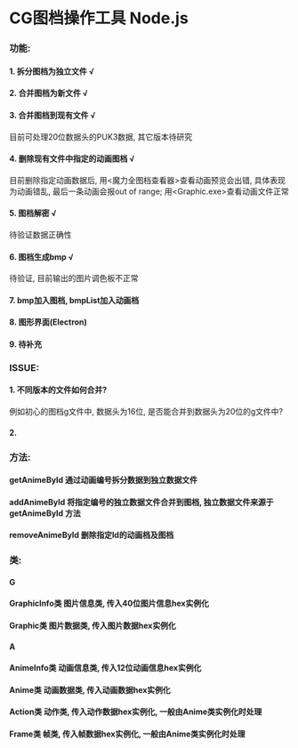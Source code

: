 # CG图档操作工具 Node.js

### 功能:
#### 1. 拆分图档为独立文件 √
#### 2. 合并图档为新文件  √
#### 3. 合并图档到现有文件  √
目前可处理20位数据头的PUK3数据, 其它版本待研究
#### 4. 删除现有文件中指定的动画图档  √
目前删除指定动画数据后, 用<魔力全图档查看器>查看动画预览会出错, 具体表现为动画错乱, 最后一条动画会报out of range;   用<Graphic.exe>查看动画文件正常 
#### 5. 图档解密  √
待验证数据正确性
#### 6. 图档生成bmp  √
待验证, 目前输出的图片调色板不正常
#### 7. bmp加入图档, bmpList加入动画档
#### 8. 图形界面(Electron)
#### 9. 待补充

### ISSUE:
#### 1. 不同版本的文件如何合并? 
例如初心的图档g文件中, 数据头为16位, 是否能合并到数据头为20位的g文件中?
#### 2. 

### 方法:
#### getAnimeById 通过动画编号拆分数据到独立数据文件
#### addAnimeById 将指定编号的独立数据文件合并到图档, 独立数据文件来源于 getAnimeById 方法
#### removeAnimeById 删除指定Id的动画档及图档
#### 

### 类:
#### G
#### GraphicInfo类 图片信息类, 传入40位图片信息hex实例化
#### Graphic类 图片数据类, 传入图片数据hex实例化
#### A
#### AnimeInfo类 动画信息类, 传入12位动画信息hex实例化
#### Anime类 动画数据类, 传入动画数据hex实例化
#### Action类 动作类, 传入动作数据hex实例化, 一般由Anime类实例化时处理
#### Frame类 帧类, 传入帧数据hex实例化, 一般由Anime类实例化时处理 